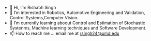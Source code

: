 - 👋 Hi, I’m Rishabh Singh
- 👀 I’m interested in Robotics, Automotive Engineering and Validation, Control Systems,Computer Vision..
- 🌱 I’m currently learning aboout Control and Estimation of Stochastic Systenms, Machine learning techniques and Software Development.
- 📫 How to reach me ... email me at rsingh24@umd.edu

<!---
Rish2911/Rish2911 is a ✨ special ✨ repository because its `README.md` (this file) appears on your GitHub profile.
You can click the Preview link to take a look at your changes.
--->
